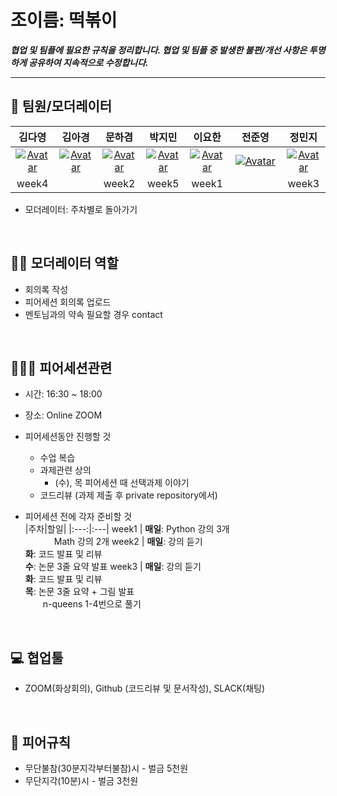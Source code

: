 # 조이름: 떡볶이



***협업 및 팀플에 필요한 규칙을 정리합니다. 협업 및 팀플 중 발생한 불편/개선 사항은 투명하게 공유하여 지속적으로 수정합니다.***

---

## 👋 팀원/모더레이터

|김다영|김아경|문하겸|박지민|이요한|전준영|정민지|
|:---:|:---:|:---:|:---:|:---:|:---:|:---:|
| [![Avatar](https://avatars.githubusercontent.com/u/68893924?v=4)](https://github.com/keemdy) |[![Avatar](https://avatars.githubusercontent.com/u/70522267?v=4)](https://github.com/EP000)| [![Avatar](https://avatars.githubusercontent.com/u/44228269?v=4)](https://github.com/ddobokki) | [![Avatar](https://avatars.githubusercontent.com/u/82632580?v=4)](https://github.com/ddeokbboki-good) | [![Avatar](https://avatars.githubusercontent.com/u/49181231?v=4)](https://github.com/l-yohai) | [![Avatar](https://avatars.githubusercontent.com/u/50571795?v=4)](https://github.com/20180707jun) | [![Avatar](https://avatars.githubusercontent.com/u/45448731?v=4)](https://github.com/minji-o-j) |
|week4|　　|week2|week5|week1|　　　	　		　　　	|week3|

- 모더레이터: 주차별로 돌아가기
<br>

## 🙋‍♂️ 모더레이터 역할

- 회의록 작성 
- 피어세션 회의록 업로드
- 멘토님과의 약속 필요할 경우 contact
<br>

## 🧑‍🤝‍🧑 피어세션관련

- 시간: 16:30 ~ 18:00
- 장소: Online ZOOM

- 피어세션동안 진행할 것

  - 수업 복습
  - 과제관련 상의
    - (수), 목 피어세션 때 선택과제 이야기
  - 코드리뷰 (과제 제출 후 private repository에서)

- 피어세션 전에 각자 준비할 것  
  |주차|할일|
  |:---:|:---|
  week1 | **매일**: Python 강의 3개<br>　 　　Math 강의 2개
  week2 | **매일**: 강의 듣기<br>**화**: 코드 발표 및 리뷰<br>**수**: 논문 3줄 요약 발표
  week3 | **매일**: 강의 듣기<br>**화**: 코드 발표 및 리뷰<br>**목**: 논문 3줄 요약 + 그림 발표<br>　　n-queens 1-4번으로 풀기
<br>

## 💻 협업툴
- ZOOM(화상회의), Github (코드리뷰 및 문서작성), SLACK(채팅)
<br>

## 🤙 피어규칙

- 무단불참(30분지각부터불참)시 - 벌금 5천원
- 무단지각(10분)시 - 벌금 3천원
